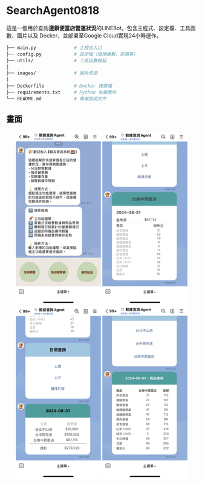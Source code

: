 # SearchAgent0818

這是一個用於查詢**連鎖便當店營運狀況**的LINEBot，包含主程式、設定檔、工具函數、圖片以及 Docker，並部署至Google Cloud實現24小時運作。

```bash
├── main.py              # 主程式入口
├── config.py            # 設定檔（環境變數、密碼等）
├── utils/               # 工具函數模組
│              
├── images/              # 圖片資源
│ 
├── Dockerfile           # Docker 建置檔
├── requirements.txt     # Python 依賴套件
└── README.md            # 專案說明文件
```

## 畫面
<p align="center">
  <img src="Demo01.jpg" alt="專案封面圖" width="225">
  <img src="Demo02.jpg" alt="專案封面圖" width="225">
  <img src="Demo03.jpg" alt="專案封面圖" width="225">
  <img src="Demo04.jpg" alt="專案封面圖" width="225">
</p>
